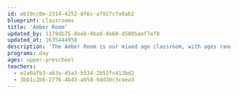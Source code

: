 ```yaml
---
id: eb19cc0e-2314-4252-8f6c-af927cfa0ab2
blueprint: classrooms
title: 'Amber Room'
updated_by: 1179db75-8eeb-4bad-8e60-d5005aef7ef8
updated_at: 1635444958
description: 'The Amber Room is our mixed age classroom, with ages ranging from older 2''s to young 4''s. We use the Inquiry Approach to develop year-long studies based on the children’s interests as they explore the world around them through play and first-hand experiences. Past year-long Inquiries have been in Music, Pets, Construction, Food Preparation, and Simple Machines, to name just a few!'
programs: day
ages: upper-preschool
teachers:
  - e2a0afb3-a63a-45a1-b534-2b52fc413bd2
  - 3bb1c2b6-2776-4b43-a958-9dd30c3ceea3
---
```

